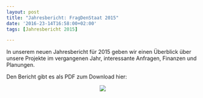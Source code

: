 ```yaml
---
layout: post
title: "Jahresbericht: FragDenStaat 2015"
date: '2016-23-14T16:58:00+02:00'
tags: [Jahresbericht 2015]

---
```


In unserem neuen Jahresbericht für 2015 geben wir einen Überblick über unsere Projekte im vergangenen Jahr, interessante Anfragen, Finanzen und Planungen.

Den Bericht gibt es als PDF zum Download hier:

<center><a href="https://github.com/okfde/blog.fragdenstaat.de/raw/gh-pages/_posts/2016/FragDenStaat-2016.pdf"><img src="https://raw.githubusercontent.com/okfde/blog.fragdenstaat.de/gh-pages/_posts/2016/FragDenStaat-2016.jpg"></a></center>
